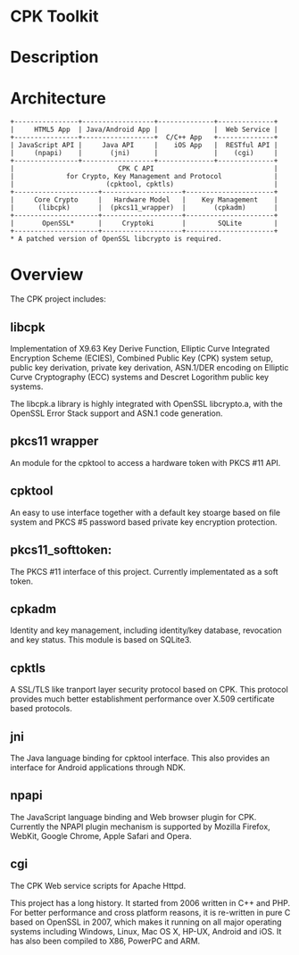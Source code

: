 CPK Toolkit
===========



Description
===========




Architecture
============


	+----------------+------------------+--------------+--------------+
	|     HTML5 App  | Java/Android App |              |  Web Service |
	+----------------+------------------+  C/C++ App   +--------------+
	| JavaScript API |     Java API     |    iOS App   |  RESTful API |
	|     (npapi)    |       (jni)      |              |    (cgi)     |
	+----------------+------------------+--------------+--------------+
	|                          CPK C API                              |
	|             for Crypto, Key Management and Protocol             |
	|                       (cpktool, cpktls)                         |
	+---------------------+--------------------+----------------------+
	|     Core Crypto     |   Hardware Model   |    Key Management    |
	|      (libcpk)       |  (pkcs11_wrapper)  |       (cpkadm)       |
	+---------------------+--------------------+----------------------+
	|       OpenSSL*      |     Cryptoki       |        SQLite        |
	+---------------------+--------------------+----------------------+
	* A patched version of OpenSSL libcrypto is required.



Overview
========
 
The CPK project includes:

## libcpk
    
Implementation of X9.63 Key Derive Function, Elliptic Curve Integrated
Encryption Scheme (ECIES), Combined Public Key (CPK) system setup, public
key derivation, private key derivation, ASN.1/DER encoding on Elliptic
Curve Cryptography (ECC) systems and Descret Logorithm public key systems.

The libcpk.a library is highly integrated with OpenSSL libcrypto.a, with
the OpenSSL Error Stack support and ASN.1 code generation.

pkcs11 wrapper
--------------

An module for the cpktool to access a hardware token with PKCS #11 API.

## cpktool

An easy to use interface together with a default key stoarge based on file
system and PKCS #5 password based private key encryption protection.

## pkcs11_softtoken:
The PKCS #11 interface of this project. Currently implementated as a soft
token.

## cpkadm
Identity and key management, including identity/key database, revocation
and key status. This module is based on SQLite3. 

## cpktls
A SSL/TLS like tranport layer security protocol based on CPK. This
protocol provides much better establishment performance over X.509
certificate based protocols.

## jni
The Java language binding for cpktool interface. This also provides an
interface for Android applications through NDK.

## npapi
The JavaScript language binding and Web browser plugin for CPK. Currently
the NPAPI plugin mechanism is supported by Mozilla Firefox, WebKit, Google
Chrome, Apple Safari and Opera.

## cgi
The CPK Web service scripts for Apache Httpd.

 
 
This project has a long history. It started from 2006 written in C++ and PHP.
For better performance and cross platform reasons, it is re-written in pure C
based on OpenSSL in 2007,
which makes it running on all major operating systems including Windows, Linux,
Mac OS X, HP-UX, Android and iOS. It has also been compiled to X86, PowerPC and
ARM. 


